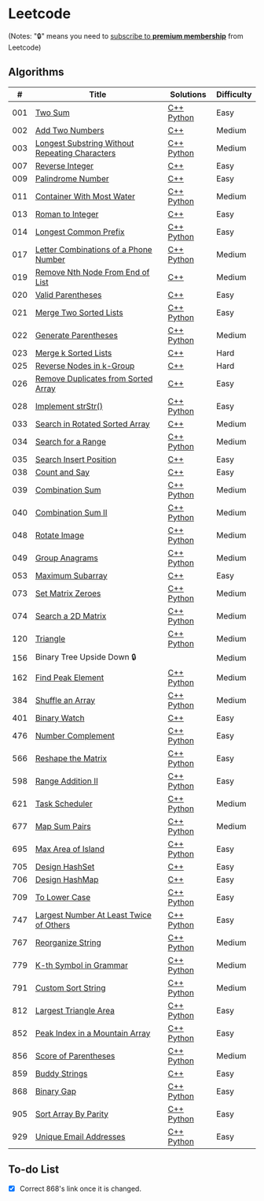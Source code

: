 # Leetcode

(Notes: ":lock:" means you need to [subscribe to **premium membership**](https://leetcode.com/subscribe/) from Leetcode)

## Algorithms
| # | Title | Solutions | Difficulty |
|---| ----- | --------------------------- | ---------- |
|001|[Two Sum](https://leetcode.com/problems/two-sum/description/) | [C++](./C++/001.%20Two%20Sum.cpp) [Python](./Python/001.%20Two%20Sum.py) | Easy |
|002|[Add Two Numbers](https://leetcode.com/problems/add-two-numbers/description/) | [C++](./C++/002.%20Add%20Two%20Numbers.cpp) | Medium |
|003|[Longest Substring Without Repeating Characters](https://leetcode.com/problems/longest-substring-without-repeating-characters/description/) | [C++](./C++/003.%20Longest%20Substring%20Without%20Repeating%20Characters.cpp) [Python](./Python/003.%20Longest%20Substring%20Without%20Repeating%20Characters.py) | Medium |
|007|[Reverse Integer](https://leetcode.com/problems/reverse-integer/description/) | [C++](./C++/007.%20Reverse%20Integer.cpp) | Easy |
|009|[Palindrome Number](https://leetcode.com/problems/palindrome-number/description/) | [C++](./C++/009.%20Palindrome%20Number.cpp) | Easy |
|011|[Container With Most Water](https://leetcode.com/problems/container-with-most-water/description/) | [C++](./C++/011.%20Container%20With%20Most%20Water.cpp) [Python](./Python/011.%20Container%20With%20Most%20Water.py) |  Medium |
|013|[Roman to Integer](https://leetcode.com/problems/roman-to-integer/description/) | [C++](./C++/013.%20Roman%20to%20Integer.cpp) | Easy |
|014|[Longest Common Prefix](https://leetcode.com/problems/longest-common-prefix/description/) | [C++](./C++/014.%20Longest%20Common%20Prefix.cpp) [Python](./Python/014.%20Longest%20Common%20Prefix.py) | Easy |
|017|[Letter Combinations of a Phone Number](https://leetcode.com/problems/letter-combinations-of-a-phone-number/description/) | [C++](./C++/017.%20Letter%20Combinations%20of%20a%20Phone%20Number.cpp) [Python](./Python/017.%20Letter%20Combinations%20of%20a%20Phone%20Number.py) | Medium |
|019|[Remove Nth Node From End of List](https://leetcode.com/problems/remove-nth-node-from-end-of-list/description/) | [C++](./C++/019.%20Remove%20Nth%20Node%20From%20End%20of%20List.cpp) | Medium |
|020|[Valid Parentheses](https://leetcode.com/problems/valid-parentheses/description/) | [C++](./C++/020.%20Valid%20Parentheses.cpp) | Easy |
|021|[Merge Two Sorted Lists](https://leetcode.com/problems/merge-two-sorted-lists/description/) | [C++](./C++/021.%20Merge%20Two%20Sorted%20Lists.cpp) [Python](./Python/021.%20Merge%20Two%20Sorted%20Lists.py) | Easy |
|022|[Generate Parentheses](https://leetcode.com/problems/generate-parentheses/description/) | [C++](./C++/022.%20Generate%20Parentheses.cpp) [Python](./Python/022.%20Generate%20Parentheses.py) | Medium |
|023|[Merge k Sorted Lists](https://leetcode.com/problems/merge-k-sorted-lists/description/) | [C++](./C++/023.%20Merge%20k%20Sorted%20Lists.cpp) | Hard |
|025|[Reverse Nodes in k-Group](https://leetcode.com/problems/reverse-nodes-in-k-group/description/) | [C++](./C++/025.%20Reverse%20Nodes%20in%20k-Group.cpp) | Hard |
|026|[Remove Duplicates from Sorted Array](https://leetcode.com/problems/remove-duplicates-from-sorted-array/description/) | [C++](./C++/026.%20Remove%20Duplicates%20from%20Sorted%20Array.cpp) | Easy |
|028|[Implement strStr()](https://leetcode.com/problems/implement-strstr/description/) | [C++](./C++/028.%20Implement%20strStr().cpp) [Python](./Python/028.%20Implement%20strStr().py) | Easy |
|033|[Search in Rotated Sorted Array](https://leetcode.com/problems/search-in-rotated-sorted-array/description/) | [C++](./C++/033.%20Search%20in%20Rotated%20Sorted%20Array.cpp) | Medium |
|034|[Search for a Range](https://leetcode.com/problems/search-for-a-range/description/) | [C++](./C++/034.%20Search%20for%20a%20Range.cpp) [Python](./Python/034.%20Search%20for%20a%20Range.py) | Medium |
|035|[Search Insert Position](https://leetcode.com/problems/search-insert-position/description/) | [C++](./C++/035.%20Search%20Insert%20Position.cpp) | Easy |
|038|[Count and Say](https://leetcode.com/problems/count-and-say/description/) | [C++](./C++/038.%20Count%20and%20Say.cpp) | Easy |
|039|[Combination Sum](https://leetcode.com/problems/combination-sum/description/) | [C++](./C++/039.%20Combination%20Sum.cpp) [Python](./Python/039.%20Combination%20Sum.py) | Medium |
|040|[Combination Sum II](https://leetcode.com/problems/combination-sum-ii/) | [C++](./C++/040.%20Combination%20Sum%20II.cpp) [Python](./Python/040.%20Combination%20Sum%20II.py) | Medium |
|048|[Rotate Image](https://leetcode.com/problems/rotate-image/description/) | [C++](./C++/048.%20Rotate%20Image.cpp) [Python](./Python/048.%20Rotate%20Image.py) | Medium |
|049|[Group Anagrams](https://leetcode.com/problems/group-anagrams/description/) | [C++](./C++/049.%20Group%20Anagrams.cpp) [Python](./Python/049.%20Group%20Anagrams.py) | Medium |
|053|[Maximum Subarray](https://leetcode.com/problems/maximum-subarray/) | [C++](./C++/053.%20Maximum%20Subarray.cpp) | Easy |
|073|[Set Matrix Zeroes](https://leetcode.com/problems/set-matrix-zeroes/description/) | [C++](./C++/073.%20Set%20Matrix%20Zeroes.cpp) [Python](./Python/073.%20Set%20Matrix%20Zeroes.py) | Medium |
|074|[Search a 2D Matrix](https://leetcode.com/problems/search-a-2d-matrix/description/) | [C++](./C++/074.%20Search%20a%202D%20Matrix.cpp) [Python](./Python/074.%20Search%20a%202D%20Matrix.py) | Medium |
|120|[Triangle](https://leetcode.com/problems/triangle/description/) | [C++](./C++/120.%20Triangle.cpp) [Python](./Python/120.%20Triangle.py) | Medium |
|156|Binary Tree Upside Down :lock:| | Medium |
|162|[Find Peak Element](https://leetcode.com/problems/find-peak-element/description/) | [C++](./C++/162.%20Find%20Peak%20Element.cpp) [Python](./Python/162.%20Find%20Peak%20Element.py) | Medium |
|384|[Shuffle an Array](https://leetcode.com/problems/shuffle-an-array/description/) | [C++](./C++/384.%20Shuffle%20an%20Array.cpp) [Python](./Python/384.%20Shuffle%20an%20Array.py) | Medium |
|401|[Binary Watch](https://leetcode.com/problems/binary-watch/) | [C++](./C++/401.%20Binary%20Watch.cpp) | Easy |
|476|[Number Complement](https://leetcode.com/problems/number-complement/description/) | [C++](./C++/476.%20Number%20Complement.cpp) [Python](./Python/476.%20Number%20Complement.py) | Easy |
|566|[Reshape the Matrix](https://leetcode.com/problems/reshape-the-matrix/description/) | [C++](./C++/566.%20Reshape%20the%20Matrix.cpp) [Python](./Python/566.%20Reshape%20the%20Matrix.py) | Easy |
|598|[Range Addition II](https://leetcode.com/problems/range-addition-ii/description/) | [C++](./C++/598.%20Range%20Addition%20II.cpp) [Python](./Python/598.%20Range%20Addition%20II.py) | Easy |
|621|[Task Scheduler](https://leetcode.com/problems/task-scheduler/description/) | [C++](./C++/621.%20Task%20Scheduler.cpp) [Python](./Python/621.%20Task%20Scheduler.py) | Medium |
|677|[Map Sum Pairs](https://leetcode.com/problems/map-sum-pairs/description/) | [C++](./C++/677.%20Map%20Sum%20Pairs.cpp) [Python](./Python/677.%20Map%20Sum%20Pairs.py) | Medium |
|695|[Max Area of Island](https://leetcode.com/problems/max-area-of-island/description/) | [C++](./C++/695.%20Max%20Area%20of%20Island.cpp) [Python](./Python/695.%20Max%20Area%20of%20Island.py) | Easy |
|705|[Design HashSet](https://leetcode.com/problems/design-hashset/description/) | [C++](./C++/705.%20Design%20HashSet.cpp) | Easy |
|706|[Design HashMap](https://leetcode.com/problems/design-hashmap/description/) | [C++](./C++/706.%20Design%20HashMap.cpp) | Easy |
|709|[To Lower Case](https://leetcode.com/problems/to-lower-case/description/) | [C++](./C++/709.%20To%20Lower%20Case.cpp) [Python](./Python/709.%20To%20Lower%20Case.py) | Easy |
|747|[Largest Number At Least Twice of Others](https://leetcode.com/problems/largest-number-at-least-twice-of-others/description/) | [C++](./C++/747.%20Largest%20Number%20At%20Least%20Twice%20of%20Others.cpp) [Python](./Python/747.%20Largest%20Number%20At%20Least%20Twice%20of%20Others.py) | Easy |
|767|[Reorganize String](https://leetcode.com/problems/reorganize-string/description/) | [C++](./C++/767.%20Reorganize%20String.cpp) [Python](./Python/767.%20Reorganize%20String.py) | Medium |
|779|[K-th Symbol in Grammar](https://leetcode.com/problems/k-th-symbol-in-grammar/) | [C++](./C++/779.%20K-th%20Symbol%20in%20Grammar.cpp) [Python](./Python/779.%20K-th%20Symbol%20in%20Grammar.py) | Medium |
|791|[Custom Sort String](https://leetcode.com/problems/custom-sort-string/description/) | [C++](./C++/791.%20Custom%20Sort%20String.cpp) [Python](./Python/791.%20Custom%20Sort%20String.py) | Medium |
|812|[Largest Triangle Area](https://leetcode.com/problems/largest-triangle-area/description/) | [C++](./C++/812.%20Largest%20Triangle%20Area.cpp) [Python](./Python/812.%20Largest%20Triangle%20Area.py) | Easy |
|852|[Peak Index in a Mountain Array](https://leetcode.com/problems/peak-index-in-a-mountain-array/description/) | [C++](./C++/852.%20Peak%20Index%20in%20a%20Mountain%20Array.cpp) [Python](./Python/852.%20Peak%20Index%20in%20a%20Mountain%20Array.py) | Easy |
|856|[Score of Parentheses](https://leetcode.com/problems/score-of-parentheses/description/) | [C++](./C++/856.%20Score%20of%20Parentheses.cpp) [Python](./Python/856.%20Score%20of%20Parentheses.py) | Medium |
|859|[Buddy Strings](https://leetcode.com/contest/weekly-contest-90/problems/buddy-strings/) | [C++](./C++/859.%20Buddy%20Strings.cpp) | Easy |
|868|[Binary Gap](https://leetcode.com/problems/binary-gap/description/) | [C++](./C++/868.%20Binary%20Gap.cpp) [Python](./Python/868.%20Binary%20Gap.py) | Easy |
|905|[Sort Array By Parity](https://leetcode.com/problems/sort-array-by-parity/) | [C++](./C++/905.%20Sort%20Array%20By%20Parity.cpp) [Python](./Python/905.%20Sort%20Array%20By%20Parity.py) | Easy |
|929|[Unique Email Addresses](https://leetcode.com/problems/unique-email-addresses/) | [C++](./C++/929.%20Unique%20Email%20Addresses.cpp) [Python](./Python/929.%20Unique%20Email%20Addresses.py) | Easy |

## To-do List
- [X] Correct 868's link once it is changed.